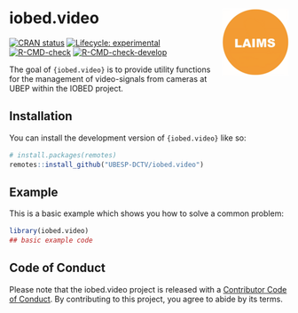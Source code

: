 
<!-- README.md is generated from README.Rmd. Please edit that file -->

# iobed.video <img src="man/figures/logo.png" align="right" height="120" />

<!-- badges: start -->

[![CRAN
status](https://www.r-pkg.org/badges/version/iobed.video)](https://CRAN.R-project.org/package=iobed.video)
[![Lifecycle:
experimental](https://img.shields.io/badge/lifecycle-experimental-orange.svg)](https://lifecycle.r-lib.org/articles/stages.html#experimental)
[![R-CMD-check](https://github.com/UBESP-DCTV/iobed.video/workflows/R-CMD-check/badge.svg)](https://github.com/UBESP-DCTV/iobed.video/actions)
[![R-CMD-check-develop](https://github.com/UBESP-DCTV/iobed.video/workflows/R-CMD-check-develop/badge.svg)](https://github.com/UBESP-DCTV/iobed.video/actions)
<!-- badges: end -->

The goal of `{iobed.video}` is to provide utility functions for the
management of video-signals from cameras at UBEP within the IOBED
project.

## Installation

You can install the development version of `{iobed.video}` like so:

``` r
# install.packages(remotes)
remotes::install_github("UBESP-DCTV/iobed.video")
```

## Example

This is a basic example which shows you how to solve a common problem:

``` r
library(iobed.video)
## basic example code
```

## Code of Conduct

Please note that the iobed.video project is released with a [Contributor
Code of
Conduct](https://contributor-covenant.org/version/2/0/CODE_OF_CONDUCT.html).
By contributing to this project, you agree to abide by its terms.
